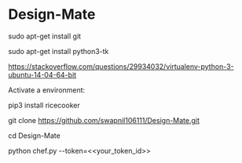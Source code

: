 # Design-Mate

sudo apt-get install git

sudo apt-get install python3-tk

https://stackoverflow.com/questions/29934032/virtualenv-python-3-ubuntu-14-04-64-bit

Activate a environment:

pip3 install ricecooker

git clone https://github.com/swapnil106111/Design-Mate.git

cd Design-Mate

python chef.py --token=<<your_token_id>>
